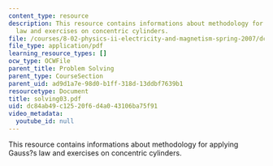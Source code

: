 ```yaml
---
content_type: resource
description: This resource contains informations about methodology for applying Gauss?s
  law and exercises on concentric cylinders.
file: /courses/8-02-physics-ii-electricity-and-magnetism-spring-2007/dc84ab49c12520f6d4a043106ba75f91_solving03.pdf
file_type: application/pdf
learning_resource_types: []
ocw_type: OCWFile
parent_title: Problem Solving
parent_type: CourseSection
parent_uid: ad9d1a7e-98d0-b1ff-318d-13ddbf7639b1
resourcetype: Document
title: solving03.pdf
uid: dc84ab49-c125-20f6-d4a0-43106ba75f91
video_metadata:
  youtube_id: null
---
```

This resource contains informations about methodology for applying Gauss?s law and exercises on concentric cylinders.

